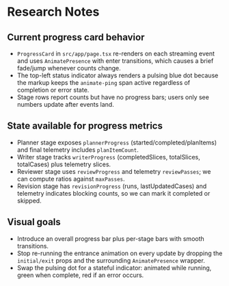 # Research Notes

## Current progress card behavior
- `ProgressCard` in `src/app/page.tsx` re-renders on each streaming event and uses `AnimatePresence` with enter transitions, which causes a brief fade/jump whenever counts change.
- The top-left status indicator always renders a pulsing blue dot because the markup keeps the `animate-ping` span active regardless of completion or error state.
- Stage rows report counts but have no progress bars; users only see numbers update after events land.

## State available for progress metrics
- Planner stage exposes `plannerProgress` (started/completed/planItems) and final telemetry includes `planItemCount`.
- Writer stage tracks `writerProgress` (completedSlices, totalSlices, totalCases) plus telemetry slices.
- Reviewer stage uses `reviewProgress` and telemetry `reviewPasses`; we can compute ratios against `maxPasses`.
- Revision stage has `revisionProgress` (runs, lastUpdatedCases) and telemetry indicates blocking counts, so we can mark it completed or skipped.

## Visual goals
- Introduce an overall progress bar plus per-stage bars with smooth transitions.
- Stop re-running the entrance animation on every update by dropping the `initial/exit` props and the surrounding `AnimatePresence` wrapper.
- Swap the pulsing dot for a stateful indicator: animated while running, green when complete, red if an error occurs.

